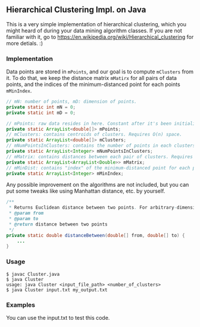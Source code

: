 ## Hierarchical Clustering Impl. on Java

This is a very simple implementation of hierarchical clustering, which you might heard of during your data mining algorithm classes.
If you are not familiar with it, go to https://en.wikipedia.org/wiki/Hierarchical_clustering for more detials. :)

### Implementation

Data points are stored in `mPoints`, and our goal is to compute `mClusters` from it. To do that, we keep the distance matrix `mMatirx` for all pairs of data points, and the indices of the minimum-distanced point for each points `mMinIndex`.

```java
// mN: number of points, mD: dimension of points.
private static int mN = 0;
private static int mD = 0;

// mPoints: raw data resides in here. Constant after it's been initialized.
private static ArrayList<double[]> mPoints;
// mClusters: contains centroids of clusters. Requires O(n) space.
private static ArrayList<double[]> mClusters;
// mNumPointsInClusters: contains the number of points in each clusters.
private static ArrayList<Integer> mNumPointsInClusters;
// mMatrix: contains distances between each pair of clusters. Requires O(n^2) space.
private static ArrayList<ArrayList<Double>> mMatrix;
// mMinDist: contains "index" of the minimum-distanced point for each points. Requires O(n) space.
private static ArrayList<Integer> mMinIndex;
```

Any possible improvement on the algorithms are not included, but you can put some tweaks like using Manhattan distance, etc. by yourself.

```java
/**
 * Returns Euclidean distance between two points. For arbitrary-dimensional data.
 * @param from
 * @param to
 * @return distance between two points
 */
private static double distanceBetween(double[] from, double[] to) {
    ...
}
```

### Usage

```
$ javac Cluster.java
$ java Cluster
usage: java Cluster <input_file_path> <number_of_clusters>
$ java Cluster input.txt my_output.txt
```

### Examples

You can use the input.txt to test this code.

